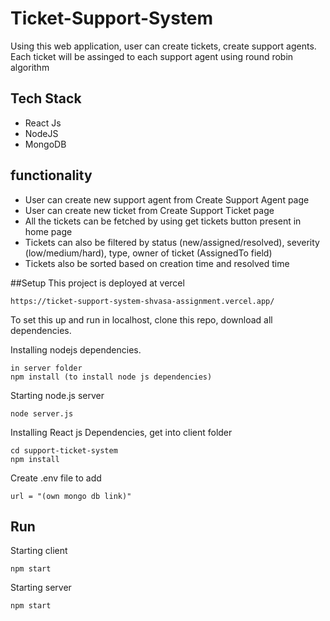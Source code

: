   # Ticket-Support-System

Using this web application, user can create tickets, create support agents. Each ticket will be assinged to each support agent using round robin algorithm

## Tech Stack
- React Js
- NodeJS
- MongoDB

## functionality
- User can create new support agent from Create Support Agent page
- User can create new ticket from Create Support Ticket page
- All the tickets can be fetched by using get tickets button present in home page
- Tickets can also be filtered by status (new/assigned/resolved), severity (low/medium/hard), type, owner of ticket (AssignedTo field)
- Tickets also be sorted based on creation time and resolved time


##Setup
This project is deployed at vercel 
```
https://ticket-support-system-shvasa-assignment.vercel.app/
```

To set this up and run in localhost, clone this repo, download all dependencies.

Installing nodejs dependencies.

```
in server folder
npm install (to install node js dependencies)
```

Starting node.js server
```
node server.js
```

Installing React js Dependencies, get into client folder
```
cd support-ticket-system
npm install
```

Create .env file to add
```
url = "(own mongo db link)"
```

## Run
Starting client
```
npm start
```
Starting server
```
npm start
```


